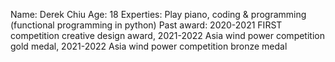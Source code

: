 Name: Derek Chiu
Age: 18
Experties: Play piano, coding & programming (functional programming in python)
Past award: 2020-2021 FIRST competition creative design award, 2021-2022 Asia wind power competition gold medal, 2021-2022 Asia wind power competition bronze medal
